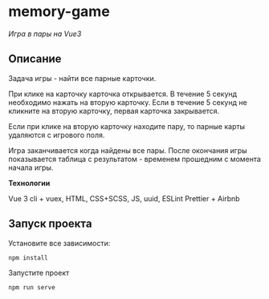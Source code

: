 # memory-game

_Игра в пары на Vue3_

## Описание

Задача игры - найти все парные карточки.

При клике на карточку карточка открывается. В течение 5 секунд необходимо нажать на вторую
карточку. Если в течение 5 секунд не кликните на вторую карточку, первая карточка
закрывается.

Если при клике на вторую карточку находите пару, то парные карты удаляются с игрового поля.

Игра заканчивается когда найдены все пары. После окончания игры показывается таблица с
результатом - временем прошедним с момента начала игры.

**Технологии**

Vue 3 cli + vuex, HTML, CSS+SCSS, JS, uuid, ESLint Prettier + Airbnb

## Запуск проекта

Установите все зависимости:

```
npm install
```

Запустите проект

```
npm run serve
```
